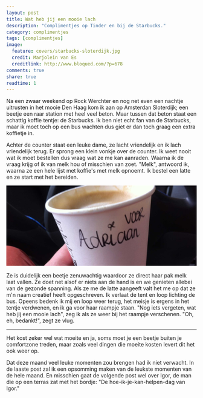 ```yaml
---
layout: post
title: Wat heb jij een mooie lach
description: "Complimentjes op Tinder en bij de Starbucks."
category: complimentjes
tags: [complimentjes]
image:
  feature: covers/starbucks-sloterdijk.jpg
  credit: Marjolein van Es
  creditlink: http://www.bloqued.com/?p=678
comments: true
share: true
readtime: 1
---
```


Na een zwaar weekend op Rock Werchter en nog net even een nachtje uitrusten in het mooie Den Haag kom ik aan op Amsterdan Sloterdijk; een beetje een raar station met heel veel beton. Maar tussen dat beton staat een schattig koffie tentje: de Starbucks. Ik ben niet echt fan van de Starbucks, maar ik moet toch op een bus wachten dus giet er dan toch graag een extra koffietje in.

Achter de counter staat een leuke dame, ze lacht vriendelijk en ik lach vriendelijk terug. Er sprong een klein vonkje over de counter. Ik weet nooit wat ik moet bestellen dus vraag wat ze me kan aanraden. Waarna ik de vraag krijg of ik van melk hou of misschien van zoet. "Melk", antwoord ik, waarna ze een hele lijst met koffie's met melk opnoemt. Ik bestel een latte en ze start met het bereiden.

![De koffiebeker van Adriaan bij de Starbucks](/images/covers/koffie.jpg)

Ze is duidelijk een beetje zenuwachtig waardoor ze direct haar pak melk laat vallen. Ze doet net alsof er niets aan de hand is en we genieten allebei van de gezonde spanning. Als ze me de latte aangeeft valt het me op dat ze m'n naam creatief heeft opgeschreven. Ik verlaat de tent en loop lichting de bus. Opeens bedenk ik mij en loop weer terug, het meisje is ergens in het tentje verdwenen, en ik ga voor haar raampje staan. "Nog iets vergeten, wat heb jij een mooie lach", zeg ik als ze weer bij het raampje verschenen. "Oh, eh, bedankt!", zegt ze vlug.

* * *

Het kost zeker wel wat moeite en ja, soms moet je een beetje buiten je comfortzone treden, maar zoals veel dingen die moeite kosten levert dit het ook weer op.

Dat deze maand veel leuke momenten zou brengen had ik niet verwacht. In de laaste post zal ik een opsomming maken van de leukste momenten van de hele maand. En misschien gaat de volgende post wel over Igor, de man die op een terras zat met het bordje: "De hoe-ik-je-kan-helpen-dag van Igor."
